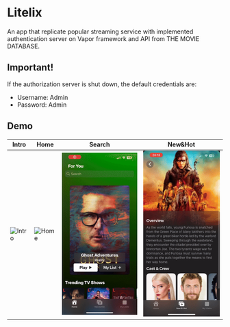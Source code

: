# Litelix
An app that replicate popular streaming service with implemented authentication server on Vapor framework and API from THE MOVIE DATABASE.

## Important!
If the authorization server is shut down, the default credentials are:
- Username: Admin
- Password: Admin

## Demo

|Intro| Home | Search| New&Hot|
|----|----| ----|----|
| ![Intro](Docs/Intro.gif) | ![Home](Docs/Home.gif) |![Search](Docs/Search.gif)|![New&Hot](Docs/New&Hot.gif)|
